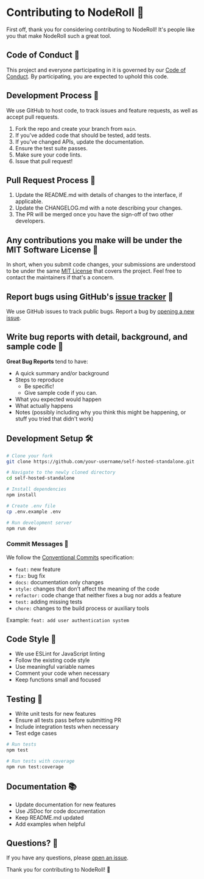 # Contributing to NodeRoll 🤝

First off, thank you for considering contributing to NodeRoll! It's people like you that make NodeRoll such a great tool.

## Code of Conduct 📜

This project and everyone participating in it is governed by our [Code of Conduct](CODE_OF_CONDUCT.md). By participating, you are expected to uphold this code.

## Development Process 🔄

We use GitHub to host code, to track issues and feature requests, as well as accept pull requests.

1. Fork the repo and create your branch from `main`.
2. If you've added code that should be tested, add tests.
3. If you've changed APIs, update the documentation.
4. Ensure the test suite passes.
5. Make sure your code lints.
6. Issue that pull request!

## Pull Request Process 🔀

1. Update the README.md with details of changes to the interface, if applicable.
2. Update the CHANGELOG.md with a note describing your changes.
3. The PR will be merged once you have the sign-off of two other developers.

## Any contributions you make will be under the MIT Software License 📝
In short, when you submit code changes, your submissions are understood to be under the same [MIT License](http://choosealicense.com/licenses/mit/) that covers the project. Feel free to contact the maintainers if that's a concern.

## Report bugs using GitHub's [issue tracker](https://github.com/NodeRoll/self-hosted-standalone/issues) 🐛
We use GitHub issues to track public bugs. Report a bug by [opening a new issue](https://github.com/NodeRoll/self-hosted-standalone/issues/new).

## Write bug reports with detail, background, and sample code 📝

**Great Bug Reports** tend to have:

- A quick summary and/or background
- Steps to reproduce
  - Be specific!
  - Give sample code if you can.
- What you expected would happen
- What actually happens
- Notes (possibly including why you think this might be happening, or stuff you tried that didn't work)

## Development Setup 🛠️

```bash
# Clone your fork
git clone https://github.com/your-username/self-hosted-standalone.git

# Navigate to the newly cloned directory
cd self-hosted-standalone

# Install dependencies
npm install

# Create .env file
cp .env.example .env

# Run development server
npm run dev
```

### Commit Messages 📝

We follow the [Conventional Commits](https://www.conventionalcommits.org/) specification:

- `feat:` new feature
- `fix:` bug fix
- `docs:` documentation only changes
- `style:` changes that don't affect the meaning of the code
- `refactor:` code change that neither fixes a bug nor adds a feature
- `test:` adding missing tests
- `chore:` changes to the build process or auxiliary tools

Example: `feat: add user authentication system`

## Code Style 🎨

- We use ESLint for JavaScript linting
- Follow the existing code style
- Use meaningful variable names
- Comment your code when necessary
- Keep functions small and focused

## Testing 🧪

- Write unit tests for new features
- Ensure all tests pass before submitting PR
- Include integration tests when necessary
- Test edge cases

```bash
# Run tests
npm test

# Run tests with coverage
npm run test:coverage
```

## Documentation 📚

- Update documentation for new features
- Use JSDoc for code documentation
- Keep README.md updated
- Add examples when helpful

## Questions? 💭

If you have any questions, please [open an issue](https://github.com/NodeRoll/self-hosted-standalone/issues/new).

Thank you for contributing to NodeRoll! 🙏
